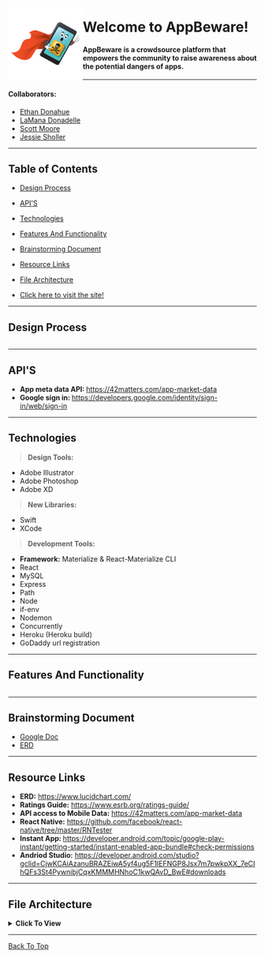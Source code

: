 


 <img src="client/src/assets/images/AppBeware_icon_no_shadow.png" align="left"
     title="AppBeware" width="30%" height="auto">
# Welcome to AppBeware!

#### AppBeware is a crowdsource platform that empowers the community to raise awareness about the potential dangers of apps.
---

#### Collaborators: 
* [Ethan Donahue](https://github.com/EthanD0922)
* [LaMana Donadelle](https://github.com/lamanaml)
* [Scott Moore](https://github.com/woodwindscott)
* [Jessie Sholler](https://github.com/JAE-S)

---

## Table of Contents
  * [Design Process](#design-process)
  * [API'S](#API'S)
  * [Technologies](#technologies)
  * [Features And Functionality](#features-and-functionality)
  * [Brainstorming Document](#brainstorming-document)
  * [Resource Links](#resource-links)
  * [File Architecture](#file-architecture)

  * [Click here to visit the site!](http://www.appbeware.com)

---

## Design Process
```

```
---
## API'S

* <b>App meta data API: </b> https://42matters.com/app-market-data
* <b>Google sign in: </b> https://developers.google.com/identity/sign-in/web/sign-in

---
## Technologies
> <b>Design Tools:</b>
  * Adobe Illustrator
  * Adobe Photoshop
  * Adobe XD
  
> <b>New Libraries:</b>
  * Swift
  * XCode

> <b>Development Tools:</b>
  * <b>Framework:</b> Materialize & React-Materialize CLI
  * React
  * MySQL
  * Express 
  * Path 
  * Node 
  * if-env
  * Nodemon
  * Concurrently
  * Heroku (Heroku build)
  * GoDaddy url registration 
---

## Features And Functionality
```

```
---

## Brainstorming Document
* [Google Doc](https://docs.google.com/document/d/1upcb7oJcZ5eXzW1HB9fcMNAPfmZxc_v0ng-4Bvco6Q0/edit?usp=sharing)
* [ERD](https://www.lucidchart.com/invitations/accept/9112df75-21a5-4836-907d-e3a6be71452f)

---

## Resource Links

  * <b>ERD:</b> https://www.lucidchart.com/   
  * <b>Ratings Guide:</b> https://www.esrb.org/ratings-guide/
  * <b>API access to Mobile Data:</b> https://42matters.com/app-market-data
  * <b>React Native:</b> https://github.com/facebook/react-native/tree/master/RNTester
  * <b>Instant App: </b> https://developer.android.com/topic/google-play-instant/getting-started/instant-enabled-app-bundle#check-permissions
  * <b>Andriod Studio:</b> https://developer.android.com/studio?gclid=CjwKCAiAzanuBRAZEiwA5yf4ug5F1IEFNGP8Jsx7m7pwkpXX_7eCIhQFs3St4PywnibjCqxKMMMHNhoC1kwQAvD_BwE#downloads

---

## File Architecture

<details><summary><b>Click To View</b></summary>
 

         AppBeware
         ├── Client
         │   ├── Public
         │   ├── src
         │   │   ├── components
         │   │   ├── pages
         │   │   ├── App.css
         │   │   ├── App.js
         │   │   └── index.js
         │   ├── .gitignore
         │   ├── package.json
         │   └── Readme.md
         ├── .gitignore
         ├── google-test.html
         ├── package.json
         ├── Readme.md 
         └── server.js


</details>

---

[Back To Top](#welcome-to-AppBeware)

